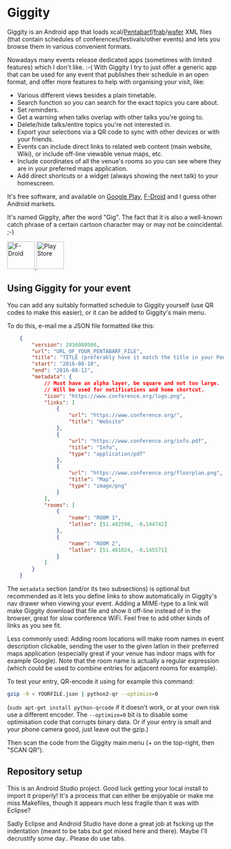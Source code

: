# Giggity

Giggity is an Android app that loads
xcal/[Pentabarf](http://www.pentabarf.org/)/[frab](https://github.com/frab/frab)/[wafer](https://github.com/CTPUG/wafer)
XML files (that contain schedules of conferences/festivals/other events)
and lets you browse them in various convenient formats.

Nowadays many events release dedicated apps (sometimes with limited
features) which I don't like. :-( With Giggity I try to just offer a
generic app that can be used for any event that publishes their schedule
in an open format, and offer more features to help with organising your
visit, like:

 * Various different views besides a plain timetable.
 * Search function so you can search for the exact topics you care
   about.
 * Set reminders.
 * Get a warning when talks overlap with other talks you're going to.
 * Delete/hide talks/entire topics you're not interested in.
 * Export your selections via a QR code to sync with other devices or
   with your friends.
 * Events can include direct links to related web content (main website,
   Wiki), or include off-line viewable venue maps, etc.
 * Include coordinates of all the venue's rooms so you can see where
   they are in your preferred maps application.
 * Add direct shortcuts or a widget (always showing the next talk) to
   your homescreen.

It's free software, and available on [Google
Play](https://play.google.com/store/apps/details?id=net.gaast.giggity&hl=en),
[F-Droid](https://f-droid.org/repository/browse/?fdid=net.gaast.giggity)
and I guess other Android markets.

It's named Giggity, after the word "Gig". The fact that it is also a
well-known catch phrase of a certain cartoon character may or may not be
coincidental. ;-)

<a href="https://f-droid.org/app/net.gaast.giggity">
<img src="https://f-droid.org/badge/get-it-on.png" height="64" alt="F-Droid">
</a>
<a href="https://play.google.com/store/apps/details?id=net.gaast.giggity">
<img src="https://play.google.com/intl/en_gb/badges/images/generic/en_badge_web_generic.png" height="64" alt="Play Store">
</a>

## Using Giggity for your event

You can add any suitably formatted schedule to Giggity yourself (use QR
codes to make this easier), or it can be added to Giggity's main menu.

To do this, e-mail me a JSON file formatted like this:

```json
	{
		"version": 2016080500,
		"url": "URL_OF_YOUR_PENTABARF_FILE",
		"title": "TITLE (preferably have it match the title in your Pentabarf",
		"start": "2016-08-10",
		"end": "2016-08-12",
		"metadata": {
			// Must have an alpha layer, be square and not too large.
			// Will be used for notifications and home shortcut.
			"icon": "https://www.conference.org/logo.png",
			"links": [
				{
					"url": "https://www.conference.org/",
					"title": "Website"
				},
				{
					"url": "https://www.conference.org/info.pdf",
					"title": "Info",
					"type": "application/pdf"
				},
				{
					"url": "https://www.conference.org/floorplan.png",
					"title": "Map",
					"type": "image/png"
				}
			],
			"rooms": [
				{
					"name": "ROOM 1",
					"latlon": [51.482598, -0.144742]
				},
				{
					"name": "ROOM 2",
					"latlon": [51.481024, -0.145571]
				}
			]
		}
	}
```

The `metadata` section (and/or its two subsections) is optional but
recommended as it lets you define links to show automatically in
Giggity's nav drawer when viewing your event. Adding a MIME-type to a
link will make Giggity download that file and show it off-line instead
of in the browser, great for slow conference WiFi. Feel free to add other
kinds of links as you see fit.

Less commonly used: Adding room locations will make room names in event
description clickable, sending the user to the given latlon in their
preferred maps application (especially great if your venue has indoor
maps with for example Google).  Note that the room name is actually a
regular expression (which could be used to combine entries for adjacent
rooms for example).

To test your entry, QR-encode it using for example this command:

```sh
gzip -9 < YOURFILE.json | python2-qr --optimize=0
```

(`sudo apt-get install python-qrcode` if it doesn't work, or at your own
risk use a different encoder. The `--optimize=0` bit is to disable some
optimisation code that corrupts binary data. Or if your entry is small
and your phone camera good, just leave out the gzip.)

Then scan the code from the Giggity main menu (+ on the top-right, then
"SCAN QR").

## Repository setup

This is an Android Studio project. Good luck getting your local install
to import it properly! It's a process that can either be enjoyable or
make me miss Makefiles, though it appears much less fragile than it was
with Eclipse?

Sadly Eclipse and Android Studio have done a great job at fscking up the
indentation (meant to be tabs but got mixed here and there). Maybe I'll
decrustify some day.. Please do use tabs.

